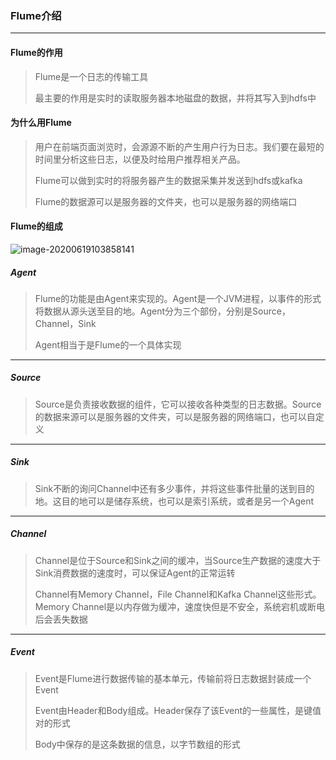 ### Flume介绍

***

#### Flume的作用

> Flume是一个日志的传输工具
>
> 最主要的作用是实时的读取服务器本地磁盘的数据，并将其写入到hdfs中



#### 为什么用Flume

> 用户在前端页面浏览时，会源源不断的产生用户行为日志。我们要在最短的时间里分析这些日志，以便及时给用户推荐相关产品。
>
> Flume可以做到实时的将服务器产生的数据采集并发送到hdfs或kafka
>
> Flume的数据源可以是服务器的文件夹，也可以是服务器的网络端口



#### Flume的组成

![image-20200619103858141](F:\学习笔记\Flume\imgs\Flume组成.png)

##### Agent

> Flume的功能是由Agent来实现的。Agent是一个JVM进程，以事件的形式将数据从源头送至目的地。Agent分为三个部份，分别是Source，Channel，Sink
>
> Agent相当于是Flume的一个具体实现

***

##### Source

> Source是负责接收数据的组件，它可以接收各种类型的日志数据。Source的数据来源可以是服务器的文件夹，可以是服务器的网络端口，也可以自定义

***

##### Sink

> Sink不断的询问Channel中还有多少事件，并将这些事件批量的送到目的地。这目的地可以是储存系统，也可以是索引系统，或者是另一个Agent

***

##### Channel

> Channel是位于Source和Sink之间的缓冲，当Source生产数据的速度大于Sink消费数据的速度时，可以保证Agent的正常运转
>
> Channel有Memory Channel，File Channel和Kafka Channel这些形式。Memory Channel是以内存做为缓冲，速度快但是不安全，系统宕机或断电后会丢失数据

***

##### Event

> Event是Flume进行数据传输的基本单元，传输前将日志数据封装成一个Event
>
> Event由Header和Body组成。Header保存了该Event的一些属性，是键值对的形式
>
> Body中保存的是这条数据的信息，以字节数组的形式